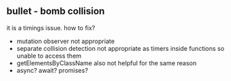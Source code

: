 ## bullet - bomb collision
it is a timings issue. how to fix?
- mutation observer not appropriate
- separate collision detection not appropriate as timers inside functions so unable to access them
- getElementsByClassName also not helpful for the same reason
- async? await? promises?



